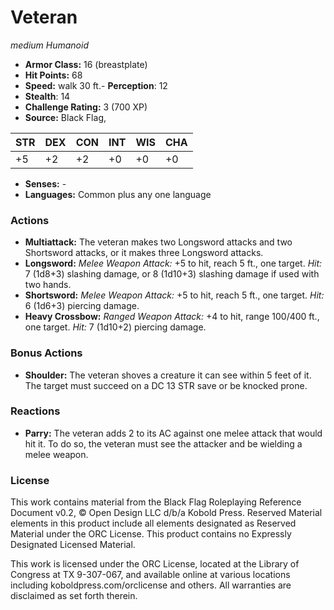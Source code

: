 # Veteran

*medium* *Humanoid*

- **Armor Class:** 16 (breastplate)
- **Hit Points:** 68 
- **Speed:** walk 30 ft.- **Perception**: 12
- **Stealth**: 14
- **Challenge Rating:** 3 (700 XP)
- **Source:** Black Flag,

| STR | DEX | CON | INT | WIS | CHA |
| --- | --- | --- | --- | --- | --- |
| +5 | +2 | +2 | +0 | +0 | +0 |

- **Senses:** -
- **Languages:** Common plus any one language

### Actions

- **Multiattack:** The veteran makes two Longsword attacks and two Shortsword attacks, or it makes three Longsword attacks.
- **Longsword:** _Melee Weapon Attack:_ +5 to hit, reach 5 ft., one target. _Hit:_ 7 (1d8+3) slashing damage, or 8 (1d10+3) slashing damage if used with two hands.
- **Shortsword:** _Melee Weapon Attack:_ +5 to hit, reach 5 ft., one target. _Hit:_ 6 (1d6+3) piercing damage.
- **Heavy Crossbow:** _Ranged Weapon Attack:_ +4 to hit, range 100/400 ft., one target. _Hit:_ 7 (1d10+2) piercing damage.

### Bonus Actions

- **Shoulder:** The veteran shoves a creature it can see within 5 feet of it. The target must succeed on a DC 13 STR save or be knocked prone.

### Reactions

- **Parry:** The veteran adds 2 to its AC against one melee attack that would hit it. To do so, the veteran must see the attacker and be wielding a melee weapon.


### License

This work contains material from the Black Flag Roleplaying Reference Document v0.2, © Open Design LLC d/b/a Kobold Press. Reserved Material elements in this product include all elements designated as Reserved Material under the ORC License. This product contains no Expressly Designated Licensed Material.

This work is licensed under the ORC License, located at the Library of Congress at TX 9-307-067, and available online at various locations including koboldpress.com/orclicense and others. All warranties are disclaimed as set forth therein.
